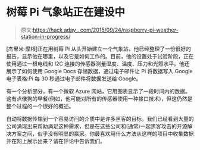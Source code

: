 # 树莓 Pi 气象站正在建设中

> 原文:[https://hack aday . com/2015/09/24/raspberry-pi-weather-station-in-progress/](https://hackaday.com/2015/09/24/raspberry-pi-weather-station-in-progress/)

[杰里米·摩根]正在用树莓 Pi 从头开始建立一个气象站，他已经整理了一份很好的报告，显示他在哪里，以及它是如何工作的。目前，他的设置处于试验阶段，正在使用通过一根电线和 I2C 连接的传感器测量湿度、温度、压力和光照水平。他还展示了如何使用 Google Docs 存储数据，通过电子邮件让 Pi 将数据写入 Google 电子表格:Pi 每 30 秒通过电子邮件将数据发送给 Google。

有一个分析部分，有一个微软 Azure 网站，它用图表显示了一段时间内的数据。这有点像狗的早餐(例如，他可能对所有的传感器使用一种接口技术)，但这仍然是整个过程的一个很好的概述。

自动将数据传输到一个容易访问的介质中是许多黑客的目标。我们已经看到大量的公司涌现出来帮助满足这种需求，但是在这些公司和(通常)一起黑客攻击的开源解决方案之间，似乎没有明显的赢家。你最喜欢用什么方法从这样的项目中收集数据并在网上展示出来？请在评论中告诉我们。